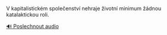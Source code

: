 
V kapitalistickém společenství nehraje životní minimum žádnou katalaktickou roli.

[🔊 Poslechnout audio](/data/7-paragraphs/audio/chapter_108/para_011-V-kapitalistickm-spoleenstv-nehraje-ivotn-min.mp3)
